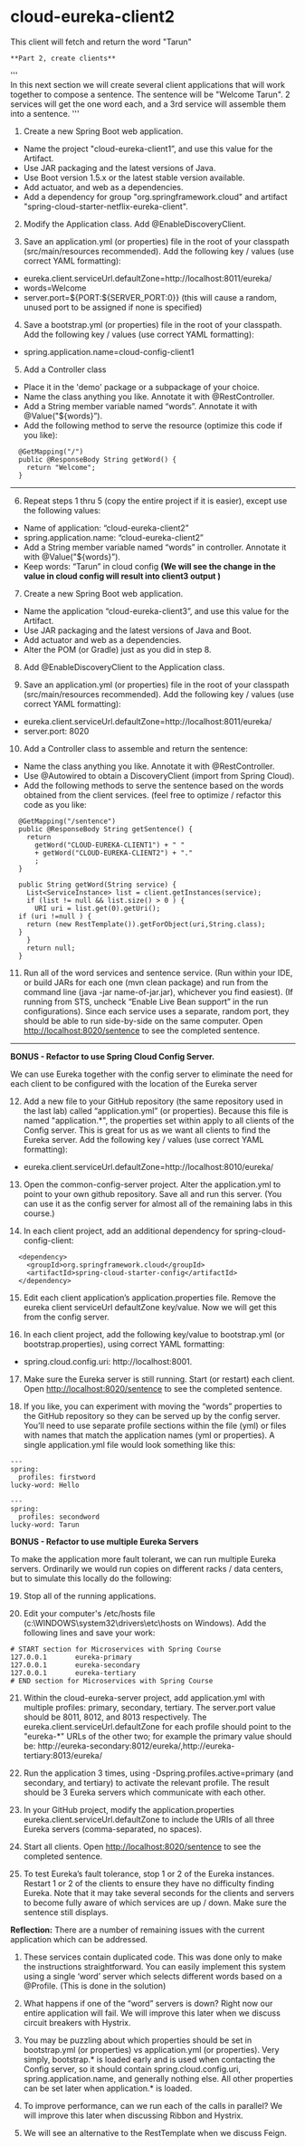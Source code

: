 # cloud-eureka-client2
This client will fetch and return the word "Tarun"

    **Part 2, create clients** 
    
 '''   
    In this next section we will create several client applications that will work together to compose a sentence.  The sentence will be "Welcome Tarun".  2 services will get the one word each, and a 3rd service will assemble them into a sentence.
'''

1. Create a new Spring Boot web application.  
  - Name the project "cloud-eureka-client1”, and use this value for the Artifact.  
  - Use JAR packaging and the latest versions of Java.  
  - Use Boot version 1.5.x or the latest stable version available.  
  - Add actuator,  and web as a dependencies.
  - Add a dependency for group "org.springframework.cloud" and artifact "spring-cloud-starter-netflix-eureka-client".

2. Modify the Application class.  Add @EnableDiscoveryClient.

3. Save an application.yml (or properties) file in the root of your classpath (src/main/resources recommended).  Add the following key / values (use correct YAML formatting):
  - eureka.client.serviceUrl.defaultZone=http://localhost:8011/eureka/
  - words=Welcome
  - server.port=${PORT:${SERVER_PORT:0}}
(this will cause a random, unused port to be assigned if none is specified)

4. Save a bootstrap.yml (or properties) file in the root of your classpath.  Add the following key / values (use correct YAML formatting):
  - spring.application.name=cloud-config-client1

5. Add a Controller class
  - Place it in the 'demo' package or a subpackage of your choice.
  - Name the class anything you like.  Annotate it with @RestController.
  - Add a String member variable named “words”.  Annotate it with @Value("${words}”).
  - Add the following method to serve the resource (optimize this code if you like):
  ```
    @GetMapping("/")
    public @ResponseBody String getWord() {
      return "Welcome";
    }
  ```
------------------------------------------------------------------
6. Repeat steps 1 thru 5 (copy the entire project if it is easier), except use the following values:
  - Name of application: “cloud-eureka-client2”
  - spring.application.name: “cloud-eureka-client2”
  - Add a String member variable named “words” in controller. Annotate it with @Value("${words}”).
  - Keep words: “Tarun” in cloud config **(We will see the change in the value in cloud config will result into client3 output  )**

7. Create a new Spring Boot web application.  
  - Name the application “cloud-eureka-client3”, and use this value for the Artifact.  
  - Use JAR packaging and the latest versions of Java and Boot.  
  - Add actuator and web as a dependencies.  
  - Alter the POM (or Gradle) just as you did in step 8. 

8. Add @EnableDiscoveryClient to the Application class.  

9. Save an application.yml (or properties) file in the root of your classpath (src/main/resources recommended).  Add the following key / values (use correct YAML formatting):
  - eureka.client.serviceUrl.defaultZone=http://localhost:8011/eureka/
  - server.port: 8020

10. Add a Controller class to assemble and return the sentence:
  - Name the class anything you like.  Annotate it with @RestController.
  - Use @Autowired to obtain a DiscoveryClient (import from Spring Cloud).
  - Add the following methods to serve the sentence based on the words obtained from the client services. (feel free to optimize / refactor this code as you like:
  ```
    @GetMapping("/sentence")
    public @ResponseBody String getSentence() {
      return 
        getWord("CLOUD-EUREKA-CLIENT1") + " "
        + getWord("CLOUD-EUREKA-CLIENT2") + "."
        ;
    }
    
    public String getWord(String service) {
      List<ServiceInstance> list = client.getInstances(service);
      if (list != null && list.size() > 0 ) {
        URI uri = list.get(0).getUri();
	if (uri !=null ) {
	  return (new RestTemplate()).getForObject(uri,String.class);
	}
      }
      return null;
    }
  ```

11. Run all of the word services and sentence service.  (Run within your IDE, or build JARs for each one (mvn clean package) and run from the command line (java -jar name-of-jar.jar), whichever you find easiest).  (If running from STS, uncheck “Enable Live Bean support” in the run configurations).  Since each service uses a separate, random port, they should be able to run side-by-side on the same computer.  Open [http://localhost:8020/sentence](http://localhost:8020/sentence) to see the completed sentence.


---

**BONUS - Refactor to use Spring Cloud Config Server.**  

  We can use Eureka together with the config server to eliminate the need for each client to be configured with the location of the Eureka server

12. Add a new file to your GitHub repository (the same repository used in the last lab) called “application.yml” (or properties).  Because this file is named "application.*", the properties set within apply to all clients of the Config server.  This is great for us as we want all clients to find the Eureka server.  Add the following key / values (use correct YAML formatting):
  - eureka.client.serviceUrl.defaultZone=http://localhost:8010/eureka/ 

13. Open the common-config-server project.   Alter the application.yml to point to your own github repository.  Save all and run this server.  (You can use it as the config server for almost all of the remaining labs in this course.)  

14. In each client project, add an additional dependency for spring-cloud-config-client: 

```
  <dependency>
    <groupId>org.springframework.cloud</groupId>
    <artifactId>spring-cloud-starter-config</artifactId>
  </dependency>
```

15. Edit each client application’s application.properties file.  Remove the eureka client serviceUrl defaultZone key/value.  Now we will get this from the config server.

16. In each client project, add the following key/value to bootstrap.yml (or bootstrap.properties), using correct YAML formatting: 
  - spring.cloud.config.uri: http://localhost:8001.
  
17. Make sure the Eureka server is still running.  Start (or restart) each client. Open [http://localhost:8020/sentence](http://localhost:8020/sentence) to see the completed sentence.

18. If you like, you can experiment with moving the “words” properties to the GitHub repository so they can be served up by the config server.  You’ll need to use separate profile sections within the file (yml) or files with names that match the application names (yml or properties).  A single application.yml file would look something like this:

  ```
  ---
  spring:
    profiles: firstword
  lucky-word: Hello
  
  ---
  spring:
    profiles: secondword
  lucky-word: Tarun

  ```

  **BONUS - Refactor to use multiple Eureka Servers**  
    
  To make the application more fault tolerant, we can run multiple Eureka servers.  Ordinarily we would run copies on different racks / data centers, but to simulate this locally do the following:

19.  Stop all of the running applications.

20.  Edit your computer's /etc/hosts file (c:\WINDOWS\system32\drivers\etc\hosts on Windows).  Add the following lines and save your work:

  ```
  # START section for Microservices with Spring Course
  127.0.0.1       eureka-primary
  127.0.0.1       eureka-secondary
  127.0.0.1       eureka-tertiary
  # END section for Microservices with Spring Course
  ```

21.  Within the cloud-eureka-server project, add application.yml with multiple profiles:
primary, secondary, tertiary.  The server.port value should be 8011, 8012, and 8013 respectively.  The eureka.client.serviceUrl.defaultZone for each profile should point to the "eureka-*" URLs of the other two; for example the primary value should be: http://eureka-secondary:8012/eureka/,http://eureka-tertiary:8013/eureka/

22.  Run the application 3 times, using -Dspring.profiles.active=primary (and secondary, and tertiary) to activate the relevant profile.  The result should be 3 Eureka servers which communicate with each other.

23.  In your GitHub project, modify the application.properties eureka.client.serviceUrl.defaultZone to include the URIs of all three Eureka servers (comma-separated, no spaces).

24.  Start all clients.  Open [http://localhost:8020/sentence](http://localhost:8020/sentence) to see the completed sentence.

25.  To test Eureka’s fault tolerance, stop 1 or 2 of the Eureka instances.  Restart 1 or 2 of the clients to ensure they have no difficulty finding Eureka.  Note that it may take several seconds for the clients and servers to become fully aware of which services are up / down.  Make sure the sentence still displays.


**Reflection:**  There are a number of remaining issues with the current application which can be addressed.

1. These services contain duplicated code.  This was done only to make the instructions straightforward.  You can easily implement this system using a single ‘word’ server which selects different words based on a @Profile.  (This is done in the solution)

2. What happens if one of the “word” servers is down?  Right now our entire application will fail.  We will improve this later when we discuss circuit breakers with Hystrix.

3. You may be puzzling about which properties should be set in bootstrap.yml (or properties) vs application.yml (or properties).  Very simply, bootstrap.* is loaded early and is used when contacting the Config server, so it should contain spring.cloud.config.uri, spring.application.name, and generally nothing else.  All other properties can be set later when application.* is loaded.  

4. To improve performance, can we run each of the calls in parallel?  We will improve this later when discussing Ribbon and Hystrix.

5. We will see an alternative to the RestTemplate when we discuss Feign.



